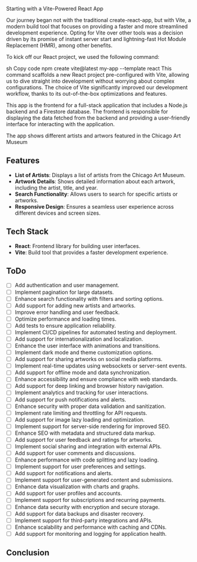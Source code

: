 Starting with a Vite-Powered React App

Our journey began not with the traditional create-react-app, but with Vite, a modern build tool that focuses on providing a faster and more streamlined development experience. Opting for Vite over other tools was a decision driven by its promise of instant server start and lightning-fast Hot Module Replacement (HMR), among other benefits.

To kick off our React project, we used the following command:

sh
Copy code
npm create vite@latest my-app --template react
This command scaffolds a new React project pre-configured with Vite, allowing us to dive straight into development without worrying about complex configurations. The choice of Vite significantly improved our development workflow, thanks to its out-of-the-box optimizations and features.

This app is the frontend for a full-stack application that includes a Node.js backend and a Firestore database. The frontend is responsible for displaying the data fetched from the backend and providing a user-friendly interface for interacting with the application.

The app  shows different artists and artwors featured in the Chicago Art Museum


## Features

- **List of Artists**: Displays a list of artists from the Chicago Art Museum.
- **Artwork Details**: Shows detailed information about each artwork, including the artist, title, and year.
- **Search Functionality**: Allows users to search for specific artists or artworks.
- **Responsive Design**: Ensures a seamless user experience across different devices and screen sizes.

## Tech Stack

- **React**: Frontend library for building user interfaces.
- **Vite**: Build tool that provides a faster development experience.

## ToDo

- [ ] Add authentication and user management.
- [ ] Implement pagination for large datasets.
- [ ] Enhance search functionality with filters and sorting options.
- [ ] Add support for adding new artists and artworks.
- [ ] Improve error handling and user feedback.
- [ ] Optimize performance and loading times.
- [ ] Add tests to ensure application reliability.
- [ ] Implement CI/CD pipelines for automated testing and deployment.
- [ ] Add support for internationalization and localization.
- [ ] Enhance the user interface with animations and transitions.
- [ ] Implement dark mode and theme customization options.
- [ ] Add support for sharing artworks on social media platforms.
- [ ] Implement real-time updates using websockets or server-sent events.
- [ ] Add support for offline mode and data synchronization.
- [ ] Enhance accessibility and ensure compliance with web standards.
- [ ] Add support for deep linking and browser history navigation.
- [ ] Implement analytics and tracking for user interactions.
- [ ] Add support for push notifications and alerts.
- [ ] Enhance security with proper data validation and sanitization.
- [ ] Implement rate limiting and throttling for API requests.
- [ ] Add support for image lazy loading and optimization.
- [ ] Implement support for server-side rendering for improved SEO.
- [ ] Enhance SEO with metadata and structured data markup.
- [ ] Add support for user feedback and ratings for artworks.
- [ ] Implement social sharing and integration with external APIs.
- [ ] Add support for user comments and discussions.
- [ ] Enhance performance with code splitting and lazy loading.
- [ ] Implement support for user preferences and settings.
- [ ] Add support for notifications and alerts.
- [ ] Implement support for user-generated content and submissions.
- [ ] Enhance data visualization with charts and graphs.
- [ ] Add support for user profiles and accounts.
- [ ] Implement support for subscriptions and recurring payments.
- [ ] Enhance data security with encryption and secure storage.
- [ ] Add support for data backups and disaster recovery.
- [ ] Implement support for third-party integrations and APIs.
- [ ] Enhance scalability and performance with caching and CDNs.
- [ ] Add support for monitoring and logging for application health.

## Conclusion